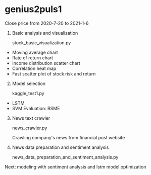 # genius2puls1

Close price from 2020-7-20 to 2021-1-6

1. Basic analysis and visualization

    stock_basic_visualization.py

  - Moving average chart
  - Rate of return chart
  - Income distribution scatter chart
  - Correlation heat map
  - Fast scatter plot of stock risk and return
2. Model selection

    kaggle_test1.py

  - LSTM
  - SVM
    Evaluation: RSME
3. News text crawler

    news_crawler.py

    Crawling company's news from financial post website

4. News data preparation and sentiment analysis

    news_data_preparation_and_sentiment_analysis.py

Next: modeling with sentiment analysis and lstm model optimization
